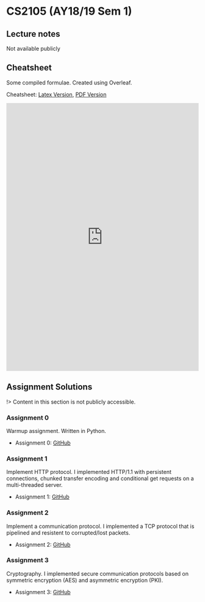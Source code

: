 # CS2105 (AY18/19 Sem 1)

## Lecture notes
Not available publicly

## Cheatsheet

Some compiled formulae. Created using Overleaf.

Cheatsheet: [Latex Version](https://github.com/sijie123/nus_public/blob/master/cs2105/cheatsheet.tex), [PDF Version](https://github.com/sijie123/nus_public/raw/master/cs2105/Cheatsheet_finals.pdf)

<embed src="https://github.com/sijie123/nus_public/raw/master/cs2105/Cheatsheet_finals.pdf" width="100%" height="700px">
</embed>

## Assignment Solutions

!> Content in this section is not publicly accessible.

### Assignment 0
Warmup assignment. Written in Python.
* Assignment 0: [GitHub](https://github.com/sijie123/nus/tree/master/cs2105/a0)

### Assignment 1
Implement HTTP protocol. I implemented HTTP/1.1 with persistent connections, chunked transfer encoding and conditional get requests on a multi-threaded server.
* Assignment 1: [GitHub](https://github.com/sijie123/nus/tree/master/cs2105/a1)

### Assignment 2
Implement a communication protocol. I implemented a TCP protocol that is pipelined and resistent to corrupted/lost packets.
* Assignment 2: [GitHub](https://github.com/sijie123/nus/tree/master/cs2105/a2)

### Assignment 3
Cryptography. I implemented secure communication protocols based on symmetric encryption (AES) and asymmetric encryption (PKI).
* Assignment 3: [GitHub](https://github.com/sijie123/nus/tree/master/cs2105/a3)
